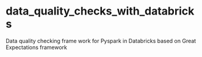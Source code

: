 # data_quality_checks_with_databricks
Data quality checking frame work for Pyspark in Databricks based on Great Expectations framework
